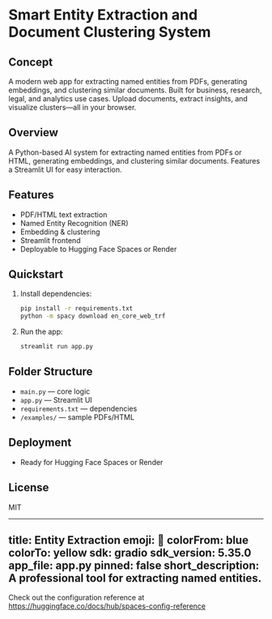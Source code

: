 # Smart Entity Extraction and Document Clustering System

## Concept
A modern web app for extracting named entities from PDFs, generating embeddings, and clustering similar documents. Built for business, research, legal, and analytics use cases. Upload documents, extract insights, and visualize clusters—all in your browser.

## Overview
A Python-based AI system for extracting named entities from PDFs or HTML, generating embeddings, and clustering similar documents. Features a Streamlit UI for easy interaction.

## Features
- PDF/HTML text extraction
- Named Entity Recognition (NER)
- Embedding & clustering
- Streamlit frontend
- Deployable to Hugging Face Spaces or Render

## Quickstart
1. Install dependencies:
   ```bash
   pip install -r requirements.txt
   python -m spacy download en_core_web_trf
   ```
2. Run the app:
   ```bash
   streamlit run app.py
   ```

## Folder Structure
- `main.py` — core logic
- `app.py` — Streamlit UI
- `requirements.txt` — dependencies
- `/examples/` — sample PDFs/HTML

## Deployment
- Ready for Hugging Face Spaces or Render

## License
MIT

---
title: Entity Extraction
emoji: 🐨
colorFrom: blue
colorTo: yellow
sdk: gradio
sdk_version: 5.35.0
app_file: app.py
pinned: false
short_description: A professional tool for extracting named entities.
---

Check out the configuration reference at https://huggingface.co/docs/hub/spaces-config-reference
